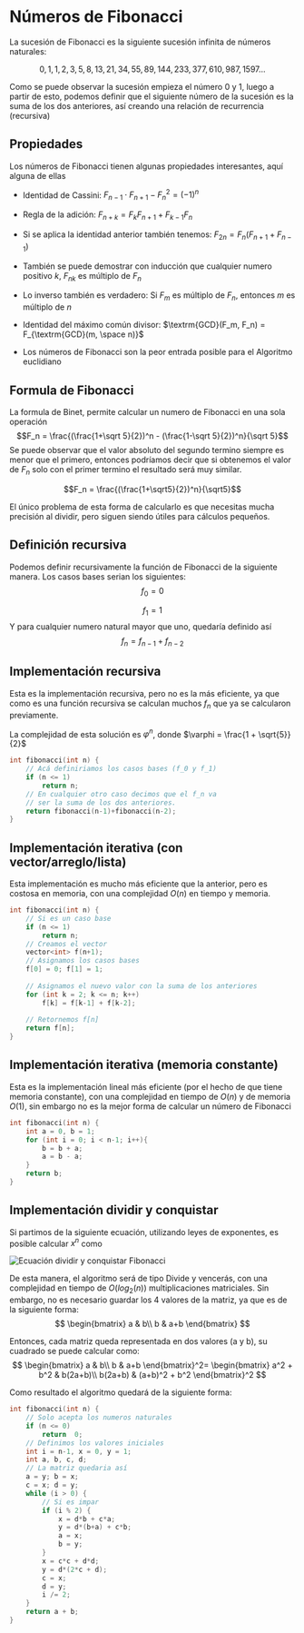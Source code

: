 # Números de Fibonacci

La sucesión de Fibonacci es la siguiente sucesión infinita de números naturales:

$$0, 1, 1, 2, 3, 5, 8, 13, 21, 34, 55, 89, 144, 233, 377, 610, 987, 1597 ...$$

Como se puede observar la sucesión empieza el número $0$ y $1$, luego a partir de esto, podemos definir que el siguiente número de la sucesión es la suma de los dos anteriores, así creando una relación de recurrencia (recursiva)

## Propiedades
Los números de Fibonacci tienen algunas propiedades interesantes, aquí alguna de ellas

- Identidad de Cassini: $F_{n-1}\cdot F_{n+1} - F_n^2=(-1)^n$
	
- Regla de la adición: $F_{n+k} = F_kF_{n+1} + F_{k-1}F_n$
	
- Si se aplica la identidad anterior también tenemos: $F_{2n}=F_n(F_{n+1} + F_{n-1})$
	
- También se puede demostrar con inducción que cualquier numero positivo $k$, $F_{nk}$ es múltiplo de $F_n$
	
- Lo inverso también es verdadero: Si $F_m$ es múltiplo de $F_n$, entonces $m$ es múltiplo de $n$
	
- Identidad del máximo común divisor: $\textrm{GCD}(F_m, F_n) = F_{\textrm{GCD}(m, \space n)}$
	
- Los números de Fibonacci son la peor entrada posible para el Algoritmo euclidiano

## Formula de Fibonacci
La formula de Binet, permite calcular un numero de Fibonacci en una sola operación
$$F_n = \frac{(\frac{1+\sqrt 5}{2})^n  - (\frac{1-\sqrt 5}{2})^n}{\sqrt 5}$$
Se puede observar que el valor absoluto del segundo termino siempre es menor que el primero, entonces podríamos decir que si obtenemos el valor de $F_n$ solo con el primer termino el resultado será muy similar.

$$F_n = \frac{(\frac{1+\sqrt5}{2})^n}{\sqrt5}$$

El único problema de esta forma de calcularlo es que necesitas mucha precisión al dividir, pero siguen siendo útiles para cálculos pequeños.

## Definición recursiva
Podemos definir recursivamente la función de Fibonacci de la siguiente manera.
Los casos bases serian los siguientes:
$$f_0 = 0$$

$$f_1 = 1$$
Y para cualquier numero natural mayor que uno, quedaría definido así
$$f_n = f_{n-1} + f_{n-2}$$

## Implementación recursiva
Esta es la implementación recursiva, pero no es la más eficiente, ya que como es una función recursiva se calculan muchos $f_n$ que ya se calcularon previamente.

La complejidad de esta solución es $\varphi ^n$, donde $\varphi = \frac{1 + \sqrt{5}}{2}$
```cpp
int fibonacci(int n) {
	// Acá definiriamos los casos bases (f_0 y f_1)
	if (n <= 1)
		return n;
	// En cualquier otro caso decimos que el f_n va
	// ser la suma de los dos anteriores.
	return fibonacci(n-1)+fibonacci(n-2);
}
```

## Implementación iterativa (con vector/arreglo/lista)
Esta implementación es mucho más eficiente que la anterior, pero es costosa en memoria, con una complejidad $O(n)$ en tiempo y memoria.
```cpp
int fibonacci(int n) {
	// Si es un caso base
	if (n <= 1)
		return n;
	// Creamos el vector
	vector<int> f(n+1);
	// Asignamos los casos bases
	f[0] = 0; f[1] = 1;
	
	// Asignamos el nuevo valor con la suma de los anteriores
	for (int k = 2; k <= n; k++)
		f[k] = f[k-1] + f[k-2];
	
	// Retornemos f[n]
	return f[n];
}
```

## Implementación iterativa (memoria constante)
Esta es la implementación lineal más eficiente (por el hecho de que tiene memoria constante),  con una complejidad en tiempo de $O(n)$ y de memoria $O(1)$, sin embargo no es la mejor forma de calcular un número de Fibonacci
```cpp
int fibonacci(int n) {
	int a = 0, b = 1;
	for (int i = 0; i < n-1; i++){
		b = b + a;
		a = b - a;
	}
	return b;
}
```

## Implementación dividir y conquistar
Si partimos de la siguiente ecuación, utilizando leyes de exponentes, es posible calcular $x^n$ como

![Ecuación dividir y conquistar Fibonacci](https://wikimedia.org/api/rest_v1/media/math/render/svg/2adbf062607df80b7db6645cd24529d57b7bb613)

De esta manera, el algoritmo será de tipo Divide y vencerás, con una complejidad en tiempo de $O(log_2(n))$ multiplicaciones matriciales. Sin embargo, no es necesario guardar los 4 valores de la matriz, ya que es de la siguiente forma:
$$
\begin{bmatrix}  
a & b\\  
b & a+b 
\end{bmatrix}
$$

Entonces, cada matriz queda representada en dos valores (a y b), su cuadrado se puede calcular como:
$$
\begin{bmatrix}  
a & b\\  
b & a+b 
\end{bmatrix}^2=
\begin{bmatrix}  
a^2 + b^2 & b(2a+b)\\  
b(2a+b) & (a+b)^2 + b^2
\end{bmatrix}^2
$$

Como resultado el algoritmo quedará de la siguiente forma:
```cpp
int fibonacci(int n) {
	// Solo acepta los numeros naturales
	if (n <= 0)
		return  0;
	// Definimos los valores iniciales
	int i = n-1, x = 0, y = 1;
	int a, b, c, d;
	// La matriz quedaria así
	a = y; b = x;
	c = x; d = y;
	while (i > 0) {
		// Si es impar
		if (i % 2) {
			x = d*b + c*a;
			y = d*(b+a) + c*b;
			a = x;
			b = y;
		}
		x = c*c + d*d;
		y = d*(2*c + d);
		c = x;
		d = y;
		i /= 2;
	}
	return a + b;
}
```
